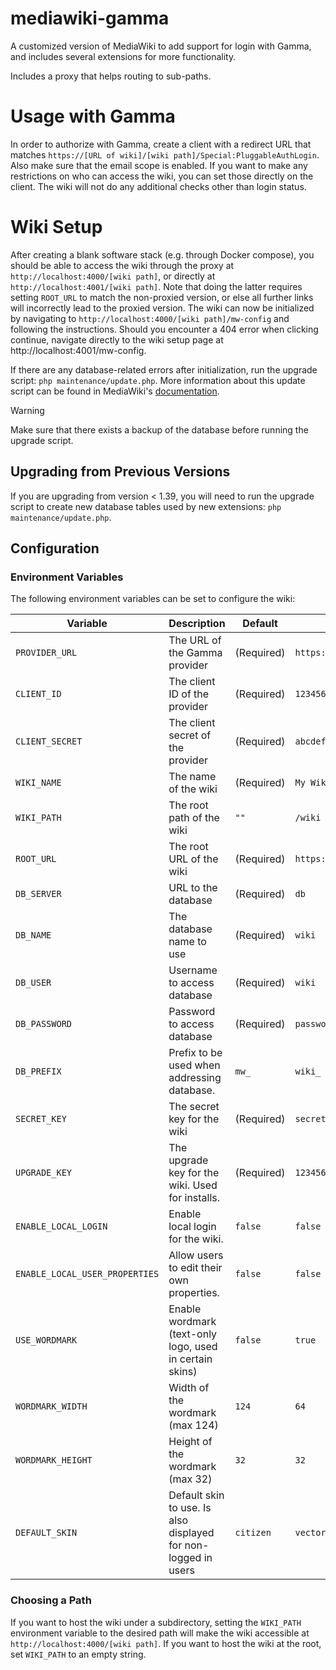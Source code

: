 # mediawiki-gamma

A customized version of MediaWiki to add support for login with Gamma, and includes several extensions for more functionality.

Includes a proxy that helps routing to sub-paths.

# Usage with Gamma

In order to authorize with Gamma, create a client with a redirect URL that matches `https://[URL of wiki]/[wiki path]/Special:PluggableAuthLogin`.
Also make sure that the email scope is enabled.
If you want to make any restrictions on who can access the wiki, you can set those directly on the client.
The wiki will not do any additional checks other than login status.

# Wiki Setup

After creating a blank software stack (e.g. through Docker compose), you should be able to access the wiki through the proxy at `http://localhost:4000/[wiki path]`, or directly at `http://localhost:4001/[wiki path]`.
Note that doing the latter requires setting `ROOT_URL` to match the non-proxied version, or else all further links will incorrectly lead to the proxied version.
The wiki can now be initialized by navigating to `http://localhost:4000/[wiki path]/mw-config` and following the instructions.
Should you encounter a 404 error when clicking continue, navigate directly to the wiki setup page at http://localhost:4001/mw-config.

If there are any database-related errors after initialization, run the upgrade script: `php maintenance/update.php`.
More information about this update script can be found in MediaWiki's [documentation](https://www.mediawiki.org/wiki/Manual:Update.php).

> [!WARNING]  
> Make sure that there exists a backup of the database before running the upgrade script.

## Upgrading from Previous Versions

If you are upgrading from version < 1.39, you will need to run the upgrade script to create new database tables used by new extensions: `php maintenance/update.php`.

## Configuration

### Environment Variables

The following environment variables can be set to configure the wiki:

| Variable                       | Description                                                    | Default    | Example                    |
| ------------------------------ | -------------------------------------------------------------- | ---------- | -------------------------- |
| `PROVIDER_URL`                 | The URL of the Gamma provider                                  | (Required) | `https://auth.chalmers.it` |
| `CLIENT_ID`                    | The client ID of the provider                                  | (Required) | `123456`                   |
| `CLIENT_SECRET`                | The client secret of the provider                              | (Required) | `abcdef`                   |
| `WIKI_NAME`                    | The name of the wiki                                           | (Required) | `My Wiki`                  |
| `WIKI_PATH`                    | The root path of the wiki                                      | `""`       | `/wiki`                    |
| `ROOT_URL`                     | The root URL of the wiki                                       | (Required) | `https://wiki.chalmers.it` |
| `DB_SERVER`                    | URL to the database                                            | (Required) | `db`                       |
| `DB_NAME`                      | The database name to use                                       | (Required) | `wiki`                     |
| `DB_USER`                      | Username to access database                                    | (Required) | `wiki`                     |
| `DB_PASSWORD`                  | Password to access database                                    | (Required) | `password`                 |
| `DB_PREFIX`                    | Prefix to be used when addressing database.                    | `mw_`      | `wiki_`                    |
| `SECRET_KEY`                   | The secret key for the wiki                                    | (Required) | `secret`                   |
| `UPGRADE_KEY`                  | The upgrade key for the wiki. Used for installs.               | (Required) | `123456`                   |
| `ENABLE_LOCAL_LOGIN`           | Enable local login for the wiki.                               | `false`    | `false`                    |
| `ENABLE_LOCAL_USER_PROPERTIES` | Allow users to edit their own properties.                      | `false`    | `false`                    |
| `USE_WORDMARK`                 | Enable wordmark (text-only logo, used in certain skins)        | `false`    | `true`                     |
| `WORDMARK_WIDTH`               | Width of the wordmark (max 124)                                | `124`      | `64`                       |
| `WORDMARK_HEIGHT`              | Height of the wordmark (max 32)                                | `32`       | `32`                       |
| `DEFAULT_SKIN`                 | Default skin to use. Is also displayed for non-logged in users | `citizen`  | `vector-2022`              |

### Choosing a Path

If you want to host the wiki under a subdirectory, setting the `WIKI_PATH` environment variable to the desired path will make the wiki accessible at `http://localhost:4000/[wiki path]`.
If you want to host the wiki at the root, set `WIKI_PATH` to an empty string.
